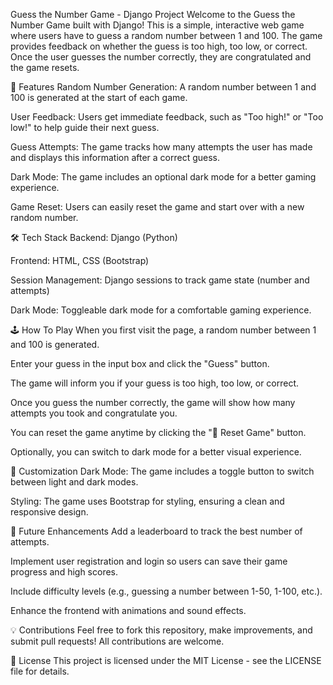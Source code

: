 Guess the Number Game - Django Project
Welcome to the Guess the Number Game built with Django! This is a simple, interactive web game where users have to guess a random number between 1 and 100. The game provides feedback on whether the guess is too high, too low, or correct. Once the user guesses the number correctly, they are congratulated and the game resets.

🚀 Features
Random Number Generation: A random number between 1 and 100 is generated at the start of each game.

User Feedback: Users get immediate feedback, such as "Too high!" or "Too low!" to help guide their next guess.

Guess Attempts: The game tracks how many attempts the user has made and displays this information after a correct guess.

Dark Mode: The game includes an optional dark mode for a better gaming experience.

Game Reset: Users can easily reset the game and start over with a new random number.

🛠 Tech Stack
Backend: Django (Python)

Frontend: HTML, CSS (Bootstrap)

Session Management: Django sessions to track game state (number and attempts)

Dark Mode: Toggleable dark mode for a comfortable gaming experience.

🕹️ How To Play
When you first visit the page, a random number between 1 and 100 is generated.

Enter your guess in the input box and click the "Guess" button.

The game will inform you if your guess is too high, too low, or correct.

Once you guess the number correctly, the game will show how many attempts you took and congratulate you.

You can reset the game anytime by clicking the "🔄 Reset Game" button.

Optionally, you can switch to dark mode for a better visual experience.

🎨 Customization
Dark Mode: The game includes a toggle button to switch between light and dark modes.

Styling: The game uses Bootstrap for styling, ensuring a clean and responsive design.

🔄 Future Enhancements
Add a leaderboard to track the best number of attempts.

Implement user registration and login so users can save their game progress and high scores.

Include difficulty levels (e.g., guessing a number between 1-50, 1-100, etc.).

Enhance the frontend with animations and sound effects.

💡 Contributions
Feel free to fork this repository, make improvements, and submit pull requests! All contributions are welcome.

📜 License
This project is licensed under the MIT License - see the LICENSE file for details.

